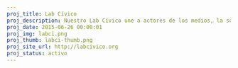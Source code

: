 ```yaml
---
proj_title: Lab Cívico
proj_description: Nuestro Lab Cívico une a actores de los medios, la sociedad civil, la academia, el diseño, el desarrollo web y activismo, que quiere luchar por causas sociales comunes. A través de esta metodología creamos colaborativamente herramientas efectivas y multidisciplinarias para crear, planear, e implementar herramientas tecnológicas que promueven el cambio social. 
proj_date: 2015-06-26 00:00:01
proj_img: labci.png
proj_thumb: labci-thumb.png
proj_site_url: http://labcivico.org
proj_status: activo
---
```

